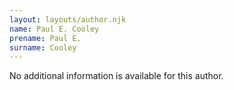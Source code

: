 ```yaml
---
layout: layouts/author.njk
name: Paul E. Cooley
prename: Paul E.
surname: Cooley
---
```

No additional information is available for this author.
